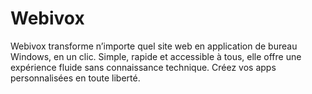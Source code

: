 # Webivox
Webivox transforme n’importe quel site web en application de bureau Windows, en un clic. Simple, rapide et accessible à tous, elle offre une expérience fluide sans connaissance technique. Créez vos apps personnalisées en toute liberté.
